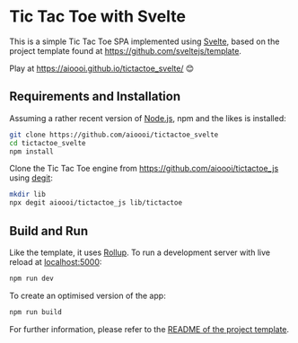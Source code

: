 # Tic Tac Toe with Svelte

This is a simple Tic Tac Toe SPA implemented using [Svelte](https://svelte.dev), based on the 
project template found at <https://github.com/sveltejs/template>.

Play at <https://aioooi.github.io/tictactoe_svelte/> :blush:


## Requirements and Installation

Assuming a rather recent version of [Node.js](https://nodejs.org), npm and the likes is installed:

```bash
git clone https://github.com/aioooi/tictactoe_svelte
cd tictactoe_svelte
npm install
```

Clone the Tic Tac Toe engine from <https://github.com/aioooi/tictactoe_js> using 
[degit](https://github.com/Rich-Harris/degit):


```bash
mkdir lib
npx degit aioooi/tictactoe_js lib/tictactoe
```


## Build and Run

Like the template, it uses [Rollup](https://rollupjs.org).
To run a development server with live reload at [localhost:5000](http://localhost:5000):
```bash
npm run dev
```

To create an optimised version of the app:

```bash
npm run build
```

For further information, please refer to the 
[README of the project template](https://github.com/sveltejs/template/blob/master/README.md).
